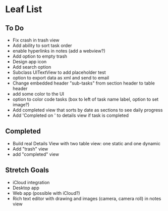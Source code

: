# Leaf List

## To Do

* Fix crash in trash view
* Add ability to sort task order
* enable hyperlinks in notes (add a webview?)
* Add option to empty trash
* Design app icon
* Add search option
* Subclass UITextView to add placeholder test
* option to export data as xml and send to email
* Change embedded header "sub-tasks" from section header to table header
* add some color to the UI
* option to color code tasks (box to left of task name label, option to set image?)
* Add completed view that sorts by date as sections to see daily progress
* Add 'Completed on <DATE>' to details view if task is completed

## Completed

* Build real Details View with two table view: one static and one dynamic
* Add "trash" view
* add "completed" view

## Stretch Goals

* iCloud integration
* Desktop app
* Web app (possible with iCloud?)
* Rich text editor with drawing and images (camera, camera roll) in notes view